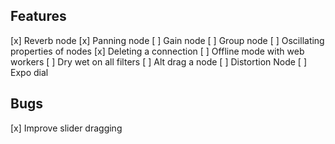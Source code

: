 ## Features
[x] Reverb node
[x] Panning node
[ ] Gain node
[ ] Group node
[ ] Oscillating properties of nodes
[x] Deleting a connection
[ ] Offline mode with web workers
[ ] Dry wet on all filters
[ ] Alt drag a node
[ ] Distortion Node
[ ] Expo dial

## Bugs
[x] Improve slider dragging
